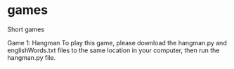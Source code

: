 # games
Short games 

Game 1: Hangman
      To play this game, please download the hangman.py and englishWords.txt files 
      to the same location in your computer, then run the hangman.py file. 
